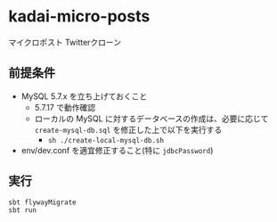 # kadai-micro-posts

マイクロポスト Twitterクローン

## 前提条件

* MySQL 5.7.x を立ち上げておくこと
  * 5.7.17 で動作確認
  * ローカルの MySQL に対するデータベースの作成は、必要に応じて `create-mysql-db.sql` を修正した上で以下を実行する
    * `sh ./create-local-mysql-db.sh`
* env/dev.conf を適宜修正すること(特に `jdbcPassword`)

## 実行

``` console
sbt flywayMigrate
sbt run
```
